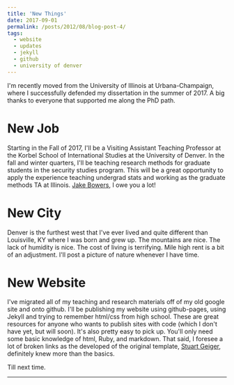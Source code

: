 ```yaml
---
title: 'New Things'
date: 2017-09-01
permalink: /posts/2012/08/blog-post-4/
tags:
  - website 
  - updates
  - jekyll
  - github
  - university of denver
---
```


I'm recently moved from the University of Illinois at Urbana-Champaign, where I successfully defended my dissertation in the summer of 2017. A big thanks to everyone that supported me along the PhD path.  

New Job
======
Starting in the Fall of 2017, I'll be a Visiting Assistant Teaching Professor at the Korbel School of International Studies at the University of Denver. In the fall and winter quarters, I'll be teaching research methods for graduate students in the security studies program. This will be a great opportunity to apply the experience teaching undergrad stats and working as the graduate methods TA at Illinois. [Jake Bowers](http://www.jakebowers.org/), I owe you a lot!  

New City
======
Denver is the furthest west that I've ever lived and quite different than Louisville, KY where I was born and grew up. The mountains are nice. The lack of humidity is nice. The cost of living is terrifying. Mile high rent is a bit of an adjustment. I'll post a picture of nature whenever I have time.  

New Website
======
I've migrated all of my teaching and research materials off of my old google site and onto github. I'll be publishing my website using github-pages, using Jekyll and trying to remember html/css from high school. These are great resources for anyone who wants to publish sites with code (which I don't have yet, but will soon). It's also pretty easy to pick up. You'll only need some basic knowledge of html, Ruby, and markdown. That said, I foresee a lot of broken links as the developed of the original template, [Stuart Geiger](https://github.com/staeiou), definitely knew more than the basics.  

Till next time.

------